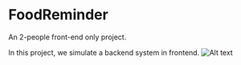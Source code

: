 # FoodReminder
An 2-people front-end only project.

In this project, we simulate a backend system in frontend.
![Alt text](/screenshot/hompage.png?raw=true)
